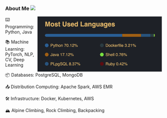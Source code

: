 ### About Me <img src="https://media.giphy.com/media/hvRJCLFzcasrR4ia7z/giphy.gif" width="25px">
<img align="right" width=400px src="images/top-lang-6.png" />

⌨️ Programming: Python, Java

📚 Machine Learning: PyTorch, NLP, CV, Deep Learning

📦 Databases: PostgreSQL, MongoDB 

📤 Distribution Computing: Apache Spark, AWS EMR

🛠️ Infrastructure: Docker, Kubernetes, AWS

🏔️ Alpine Climbing, Rock Climbing, Backpacking

<!--
**ajinChen/ajinChen** is a ✨ _special_ ✨ repository because its `README.md` (this file) appears on your GitHub profile.

Here are some ideas to get you started:

- 🔭 I’m currently working on ...
- 🌱 I’m currently learning ...
- 👯 I’m looking to collaborate on ...
- 🤔 I’m looking for help with ...
- 💬 Ask me about ...
- 📫 How to reach me: ...
- 😄 Pronouns: ...
- ⚡ Fun fact: ...

<a href="http://ajin.icu">
  <img width=450px src="https://github-readme-stats.vercel.app/api?username=ajinChen&show_icons=true&count_private=true&theme=onedark" />

<a href="http://ajin-top-lang.icu">
  <img align="right" width=420px src="https://github-readme-stats.vercel.app/api/top-langs/?username=ajinChen&layout=compact&langs_count=6&hide=php,less,javascript,css,scss,html,jupyter notebook&count_private=true&theme=onedark&text_color=e4bf7a" />

-->

